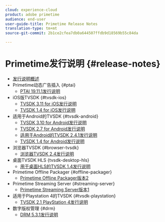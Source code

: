 ```yaml
---
cloud: experience-cloud
product: adobe primetime
audience: end-user
user-guide-title: Primetime Release Notes
translation-type: tm+mt
source-git-commit: 2b1ce2cfea7db0a644507ffdb9d18569b55c84da

---
```



# Primetime发行说明 {#release-notes}

+ [发行说明概述](home.md)
+ Primetime动态广告插入 {#ptai}
   + [PTAI 19.11.1发行说明](ptai-19x-release-notes.md)
+ iOS版TVSDK {#tvsdk-ios}
   + [TVSDK 3.11 for iOS发行说明](tvsdk-3x-ios.md)
   + [TVSDK 1.4 for iOS发行说明](tvsdk-1-4-ios.md)
+ 适用于Android的TVSDK {#tvsdk-android}
   + [TVSDK 3.10 for Android发行说明](tvsdk-3x-android.md)
   + [TVSDK 2.7 for Android发行说明](tvsdk-27-android.md)
   + [适用于Android的TVSDK 2.4.1发行说明](tvsdk-24-android.md)
   + [TVSDK 1.4 for Android发行说明](tvsdk-1-4-android.md)
+ 浏览器TVSDK {#browser-tvsdk}
   + [浏览器TVSDK 2.4发行说明](tvsdk-24-browser.md)
+ 桌面TVSDK HLS {tvsdk-desktop-hls}
   + [用于桌面HLS的TVSDK 1.4发行说明](tvsdk-1-4-desktop-hls.md)
+ Primetime Offline Packager {#offline-packager}
   + [Primetime Offline Packager版本2](offline-packager-2x-release-note.md)
+ Primetime Streaming Server {#streaming-server}
   + [Primetime Streaming Server版本1](primetime-streaming-server-1x.md)
+ 适用于Playstation 4的TVSDK {#tvsdk-playstation}
   + [TVSDK 2.1 PlayStation 4发行说明](tvsdk-21-ps4.md)
+ 数字版权管理 {#drm}
   + [DRM 5.3.1发行说明](drm-531-release-notes.md)